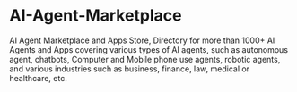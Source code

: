 # AI-Agent-Marketplace
AI Agent Marketplace and Apps Store, Directory for more than 1000+ AI Agents and Apps covering various types of AI agents, such as autonomous agent, chatbots, Computer and Mobile phone use agents, robotic agents, and various industries such as business, finance, law, medical or healthcare, etc.
